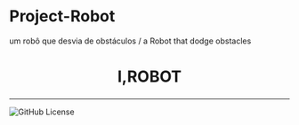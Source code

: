 # Project-Robot

um robô que desvia de obstáculos / a Robot that dodge obstacles
<h1 align="center">I,ROBOT</h1>
<h3 align="center"></h3>
<hr>

![GitHub License](https://img.shields.io/github/license/levyye/project-robot)
